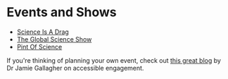 # Events and Shows

* [Science Is A Drag](https://twitter.com/DragScience)
* [The Global Science Show](https://twitter.com/GlobalSciShow)
* [Pint Of Science](https://pintofscience.co.uk/)

If you're thinking of planning your own event, check out [this great blog](https://www.jamiebgall.co.uk/post/accessible-engagement) by Dr Jamie Gallagher on accessible engagement.
